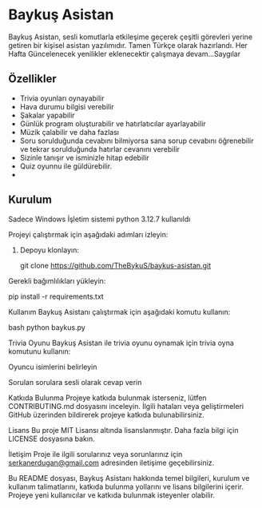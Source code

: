 
# Baykuş Asistan

Baykuş Asistan, sesli komutlarla etkileşime geçerek çeşitli görevleri yerine getiren bir kişisel asistan yazılımıdır. Tamen Türkçe olarak hazırlandı.
Her Hafta Güncelenecek yenilikler eklenecektir çalışmaya devam...Saygılar

## Özellikler

- Trivia oyunları oynayabilir
- Hava durumu bilgisi verebilir
- Şakalar yapabilir
- Günlük program oluşturabilir ve hatırlatıcılar ayarlayabilir
- Müzik çalabilir ve daha fazlası
- Soru sorulduğunda cevabını bilmiyorsa sana sorup cevabını öğrenebilir ve tekrar sorulduğunda hatırlar cevanını verebilir
- Sizinle tanışır ve isminizle hitap edebilir
- Quiz oyunnu ile güldürebilir.
- 

## Kurulum
Sadece Windows İşletim sistemi
python 3.12.7 kullanıldı

Projeyi çalıştırmak için aşağıdaki adımları izleyin:

1. Depoyu klonlayın:
   
   git clone https://github.com/TheBykuS/baykus-asistan.git

Gerekli bağımlılıkları yükleyin:


pip install -r requirements.txt

Kullanım
Baykuş Asistanı çalıştırmak için aşağıdaki komutu kullanın:

bash
python baykus.py

Trivia Oyunu
Baykuş Asistan ile trivia oyunu oynamak için trivia oyna komutunu kullanın:

Oyuncu isimlerini belirleyin

Sorulan sorulara sesli olarak cevap verin

Katkıda Bulunma
Projeye katkıda bulunmak isterseniz, lütfen CONTRIBUTING.md dosyasını inceleyin. İlgili hataları veya geliştirmeleri GitHub üzerinden bildirerek projeye katkıda bulunabilirsiniz.

Lisans
Bu proje MIT Lisansı altında lisanslanmıştır. Daha fazla bilgi için LICENSE dosyasına bakın.

İletişim
Proje ile ilgili sorularınız veya sorunlarınız için serkanerdugan@gmail.com adresinden iletişime geçebilirsiniz.


Bu README dosyası, Baykuş Asistanı hakkında temel bilgileri, kurulum ve kullanım talimatlarını, katkıda bulunma yollarını ve lisans bilgilerini içerir. Projeye yeni kullanıcılar ve katkıda bulunmak isteyenler olabilir.

